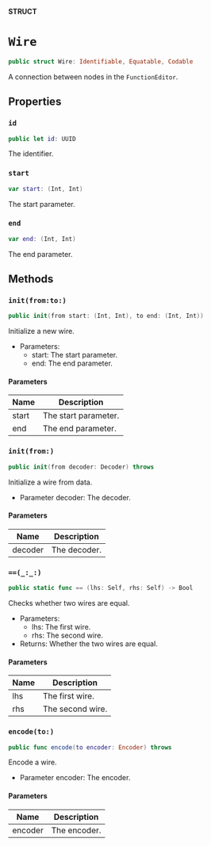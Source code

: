 **STRUCT**

# `Wire`

```swift
public struct Wire: Identifiable, Equatable, Codable
```

A connection between nodes in the ``FunctionEditor``.

## Properties
### `id`

```swift
public let id: UUID
```

The identifier.

### `start`

```swift
var start: (Int, Int)
```

The start parameter.

### `end`

```swift
var end: (Int, Int)
```

The end parameter.

## Methods
### `init(from:to:)`

```swift
public init(from start: (Int, Int), to end: (Int, Int))
```

Initialize a new wire.
- Parameters:
  - start: The start parameter.
  - end: The end parameter.

#### Parameters

| Name | Description |
| ---- | ----------- |
| start | The start parameter. |
| end | The end parameter. |

### `init(from:)`

```swift
public init(from decoder: Decoder) throws
```

Initialize a wire from data.
- Parameter decoder: The decoder.

#### Parameters

| Name | Description |
| ---- | ----------- |
| decoder | The decoder. |

### `==(_:_:)`

```swift
public static func == (lhs: Self, rhs: Self) -> Bool
```

Checks whether two wires are equal.
- Parameters:
  - lhs: The first wire.
  - rhs: The second wire.
- Returns: Whether the two wires are equal.

#### Parameters

| Name | Description |
| ---- | ----------- |
| lhs | The first wire. |
| rhs | The second wire. |

### `encode(to:)`

```swift
public func encode(to encoder: Encoder) throws
```

Encode a wire.
- Parameter encoder: The encoder.

#### Parameters

| Name | Description |
| ---- | ----------- |
| encoder | The encoder. |